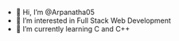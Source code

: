 - 👋 Hi, I’m @Arpanatha05
- 👀 I’m interested in Full Stack Web Development
- 🌱 I’m currently learning C and C++
  

<!---
Arpanatha05/Arpanatha05 is a ✨ special ✨ repository because its `README.md` (this file) appears on your GitHub profile.
You can click the Preview link to take a look at your changes.
--->
